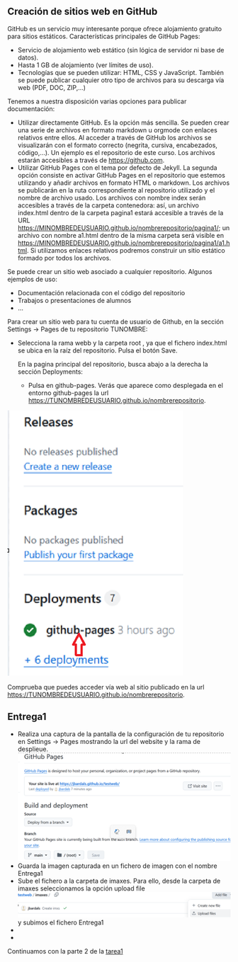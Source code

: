 ## Creación de sitios web en GitHub

GitHub es un servicio muy interesante porque ofrece alojamiento gratuito para sitios estáticos. 
Características principales de GitHub Pages:
- Servicio de alojamiento web estático (sin lógica de servidor ni base de datos).
- Hasta 1 GB de alojamiento (ver límites de uso).
- Tecnologías que se pueden utilizar: HTML, CSS y JavaScript. También se puede publicar cualquier otro tipo de archivos para su descarga vía web (PDF, DOC, ZIP,…)

Tenemos a nuestra disposición varias opciones para publicar documentación:

- Utilizar directamente GitHub. Es la opción más sencilla. Se pueden crear una serie de archivos en formato markdown u orgmode con enlaces relativos entre ellos. Al acceder a través de GitHub los archivos se visualizarán con el formato correcto (negrita, cursiva, encabezados, código,…). Un ejemplo es el repositorio de este curso. Los archivos estarán accesibles a través de https://github.com.
- Utilizar GitHub Pages con el tema por defecto de Jekyll. La segunda opción consiste en activar GitHub Pages en el repositorio que estemos utilizando y añadir archivos en formato HTML o markdown. Los archivos se publicarán en la ruta correspondiente al repositorio utilizado y el nombre de archivo usado. Los archivos con nombre index serán accesibles a través de la carpeta contenedora: así, un archivo index.html dentro de la carpeta pagina1 estará accesible a través de la URL https://MINOMBREDEUSUARIO.github.io/nombrerepositorio/pagina1/; un archivo con nombre a1.html dentro de la misma carpeta será visible en https://MINOMBREDEUSUARIO.github.io/nombrerepositorio/pagina1/a1.html. Si utilizamos enlaces relativos podremos construir un sitio estático formado por todos los archivos.

Se puede crear un sitio web asociado a cualquier repositorio. Algunos ejemplos de uso:

- Documentación relacionada con el código del repositorio
- Trabajos o presentaciones de alumnos
-  ...

Para crear un sitio web para tu cuenta de usuario de Github, en la sección Settings -> Pages de tu repositorio TUNOMBRE:
- Selecciona la rama webb y la carpeta root , ya que el fichero index.html se ubica en la raíz del repositorio. Pulsa el botón Save.
  
  En la pagina principal del repositorio, busca abajo a la derecha la sección Deployments:
  - Pulsa en github-pages. Verás que aparece como desplegada en el entorno github-pages la url https://TUNOMBREDEUSUARIO.github.io/nombrerepositorio.
  
![](imgs/deploy_github-pages.png)

Comprueba que puedes acceder vía web al sitio publicado en la url https://TUNOMBREDEUSUARIO.github.io/nombrerepositorio.

## Entrega1
- Realiza una captura de la pantalla de la configuración de tu repositorio en Settings -> Pages mostrando la url del website y la rama de desplieue.
![](imgs/setting_pages.png)
- Guarda la imagen capturada en un fichero de imagen con el nombre Entrega1
- Sube el fichero a la carpeta de imaxes. Para ello, desde la carpeta de imaxes seleccionamos la opción upload file
![](imgs/upload_file.png)
y subimos el fichero Entrega1
- 
- 

Continuamos con la parte 2 de la [tarea1](Tarea1.md)

